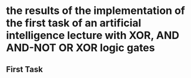 # the results of the implementation of the first task of an artificial intelligence lecture with XOR, AND AND-NOT OR XOR logic gates

<h2>First Task</h2>